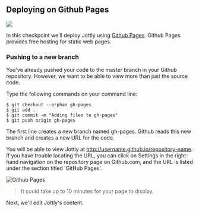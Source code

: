 ## Deploying on Github Pages

![](http://cl.ly/WHfi/02-github-pages.png)

In this checkpoint we'll deploy Jottly using [Github Pages](https://pages.github.com). Github Pages provides free hosting for static web pages.

### Pushing to a new branch

You've already pushed your code to the master branch in your Github repository. However, we want to be able to view more than just the source code.

Type the following commands on your command line:

```bash(Terminal)
$ git checkout --orphan gh-pages
$ git add .
$ git commit -m "Adding files to gh-pages"
$ git push origin gh-pages
```

The first line creates a new branch named gh-pages. Github reads this new branch and  creates a new URL for the code.

You will be able to view Jottly at http://username.github.io/repository-name. If you have trouble locating the URL, you can click on Settings in the right-hand navigation on the repository page on Github.com, and the URL is listed under the section titled 'GitHub Pages'.

![Github Pages](http://cl.ly/WLni/jottly-github.gif)

> It could take up to 10 minutes for your page to display.

Next, we'll edit Jottly's content.
